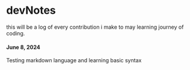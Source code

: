 # devNotes
 this will be a log of every contribution i make to may learning journey of coding.

#### June 8, 2024
 Testing markdown language and learning basic syntax

